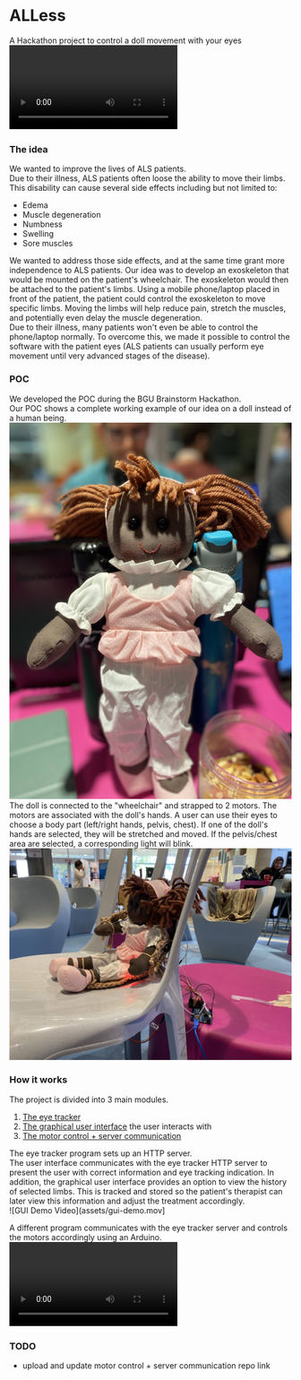 # ALLess
A Hackathon project to control a doll movement with your eyes\
![Full Video Demo](assets/demo-video.mp4)

### The idea
We wanted to improve the lives of ALS patients.\
Due to their illness, ALS patients often loose the ability to move their limbs. This disability can cause several side effects including but not limited to:
* Edema
* Muscle degeneration
* Numbness
* Swelling
* Sore muscles

We wanted to address those side effects, and at the same time grant more independence to ALS patients. 
Our idea was to develop an exoskeleton that would be mounted on the patient's wheelchair. The exoskeleton would then be attached to the patient's limbs. Using a mobile phone/laptop placed in front of the patient, the patient could control the exoskeleton to move specific limbs. Moving the limbs will help reduce pain, stretch the muscles, and potentially even delay the muscle degeneration.\
Due to their illness, many patients won't even be able to control the phone/laptop normally. To overcome this, we made it possible to control the software with the patient eyes (ALS patients can usually perform eye movement until very advanced stages of the disease). 

### POC
We developed the POC during the BGU Brainstorm Hackathon.\
Our POC shows a complete working example of our idea on a doll instead of a human being.\
![doll](assets/doll-disconnected.jpeg)
The doll is connected to the "wheelchair" and strapped to 2 motors. The motors are associated with the doll's hands. A user can use their eyes to choose a body part (left/right hands, pelvis, chest). If one of the doll's hands are selected, they will be stretched and moved. If the pelvis/chest area are selected, a corresponding light will blink.
![doll demo](assets/doll-connected.jpeg)

### How it works
The project is divided into 3 main modules.
1. [The eye tracker](https://github.com/rosenpin/EyeTracker)
2. [The graphical user interface](https://github.com/rosenpin/HackathonGUI) the user interacts with
3. [The motor control + server communication](https://github.com/rosenpin/ALLess)

The eye tracker program sets up an HTTP server.\
The user interface communicates with the eye tracker HTTP server to present the user with correct information and eye tracking indication.
In addition, the graphical user interface provides an option to view the history of selected limbs. This is tracked and stored so the patient's therapist can later view this information and adjust the treatment accordingly.\
![GUI Demo Video](assets/gui-demo.mov]


A different program communicates with the eye tracker server and controls the motors accordingly using an Arduino.\
![Doll Movement Video](assets/doll-moves.mp4)


### TODO
* upload and update motor control + server communication repo link 
